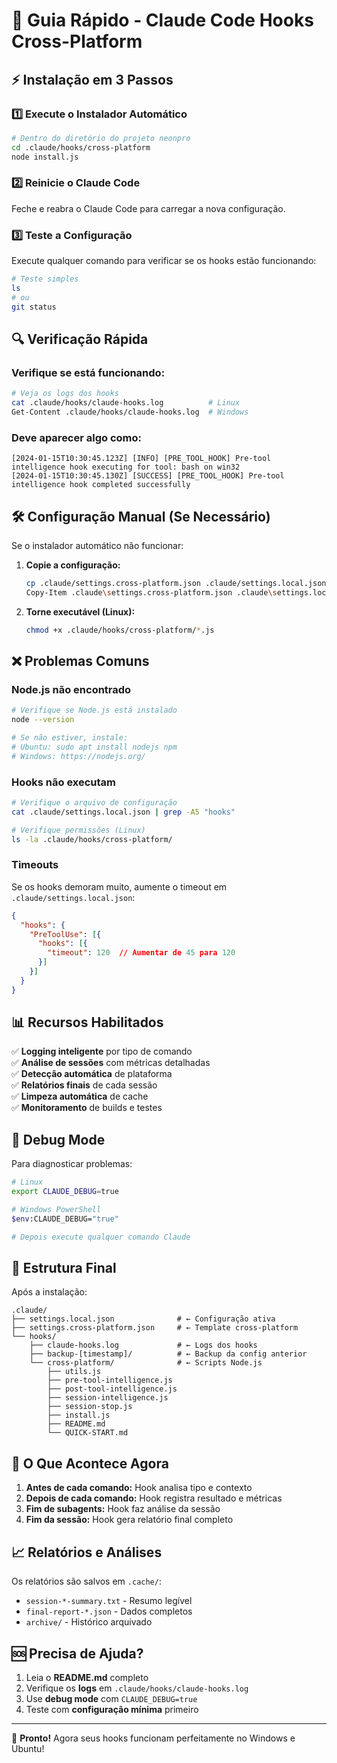 # 🚀 Guia Rápido - Claude Code Hooks Cross-Platform

## ⚡ Instalação em 3 Passos

### 1️⃣ Execute o Instalador Automático

```bash
# Dentro do diretório do projeto neonpro
cd .claude/hooks/cross-platform
node install.js
```

### 2️⃣ Reinicie o Claude Code

Feche e reabra o Claude Code para carregar a nova configuração.

### 3️⃣ Teste a Configuração

Execute qualquer comando para verificar se os hooks estão funcionando:

```bash
# Teste simples
ls
# ou
git status
```

## 🔍 Verificação Rápida

### Verifique se está funcionando:
```bash
# Veja os logs dos hooks
cat .claude/hooks/claude-hooks.log          # Linux
Get-Content .claude/hooks/claude-hooks.log  # Windows
```

### Deve aparecer algo como:
```
[2024-01-15T10:30:45.123Z] [INFO] [PRE_TOOL_HOOK] Pre-tool intelligence hook executing for tool: bash on win32
[2024-01-15T10:30:45.130Z] [SUCCESS] [PRE_TOOL_HOOK] Pre-tool intelligence hook completed successfully
```

## 🛠️ Configuração Manual (Se Necessário)

Se o instalador automático não funcionar:

1. **Copie a configuração:**
   ```bash
   cp .claude/settings.cross-platform.json .claude/settings.local.json    # Linux
   Copy-Item .claude\settings.cross-platform.json .claude\settings.local.json  # Windows
   ```

2. **Torne executável (Linux):**
   ```bash
   chmod +x .claude/hooks/cross-platform/*.js
   ```

## ❌ Problemas Comuns

### Node.js não encontrado
```bash
# Verifique se Node.js está instalado
node --version

# Se não estiver, instale:
# Ubuntu: sudo apt install nodejs npm
# Windows: https://nodejs.org/
```

### Hooks não executam
```bash
# Verifique o arquivo de configuração
cat .claude/settings.local.json | grep -A5 "hooks"

# Verifique permissões (Linux)
ls -la .claude/hooks/cross-platform/
```

### Timeouts
Se os hooks demoram muito, aumente o timeout em `.claude/settings.local.json`:
```json
{
  "hooks": {
    "PreToolUse": [{
      "hooks": [{
        "timeout": 120  // Aumentar de 45 para 120
      }]
    }]
  }
}
```

## 📊 Recursos Habilitados

✅ **Logging inteligente** por tipo de comando  
✅ **Análise de sessões** com métricas detalhadas  
✅ **Detecção automática** de plataforma  
✅ **Relatórios finais** de cada sessão  
✅ **Limpeza automática** de cache  
✅ **Monitoramento** de builds e testes  

## 🔧 Debug Mode

Para diagnosticar problemas:

```bash
# Linux
export CLAUDE_DEBUG=true

# Windows PowerShell  
$env:CLAUDE_DEBUG="true"

# Depois execute qualquer comando Claude
```

## 📁 Estrutura Final

Após a instalação:
```
.claude/
├── settings.local.json              # ← Configuração ativa
├── settings.cross-platform.json     # ← Template cross-platform  
└── hooks/
    ├── claude-hooks.log             # ← Logs dos hooks
    ├── backup-[timestamp]/          # ← Backup da config anterior
    └── cross-platform/              # ← Scripts Node.js
        ├── utils.js
        ├── pre-tool-intelligence.js
        ├── post-tool-intelligence.js  
        ├── session-intelligence.js
        ├── session-stop.js
        ├── install.js
        ├── README.md
        └── QUICK-START.md
```

## 🎯 O Que Acontece Agora

1. **Antes de cada comando:** Hook analisa tipo e contexto
2. **Depois de cada comando:** Hook registra resultado e métricas  
3. **Fim de subagents:** Hook faz análise da sessão
4. **Fim da sessão:** Hook gera relatório final completo

## 📈 Relatórios e Análises

Os relatórios são salvos em `.cache/`:
- `session-*-summary.txt` - Resumo legível
- `final-report-*.json` - Dados completos
- `archive/` - Histórico arquivado

## 🆘 Precisa de Ajuda?

1. Leia o **README.md** completo
2. Verifique os **logs** em `.claude/hooks/claude-hooks.log`
3. Use **debug mode** com `CLAUDE_DEBUG=true`
4. Teste com **configuração mínima** primeiro

---

🎉 **Pronto!** Agora seus hooks funcionam perfeitamente no Windows e Ubuntu!